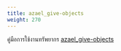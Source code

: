 ```yaml
---
title: azael_give-objects
weight: 270
---
```


คู่มือการใช้งานทรัพยากร [azael_give-objects][azael_give-objects]

[azael_give-objects]: https://fivem.azael.dev/digishop/azael-give-objects
